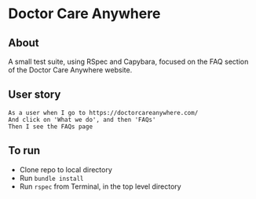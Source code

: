 # Doctor Care Anywhere

## About

A small test suite, using RSpec and Capybara, focused on the FAQ section of the Doctor Care Anywhere website.

## User story

```
As a user when I go to https://doctorcareanywhere.com/
And click on 'What we do', and then 'FAQs'
Then I see the FAQs page
```

## To run

- Clone repo to local directory
- Run `bundle install`
- Run `rspec` from Terminal, in the top level directory
